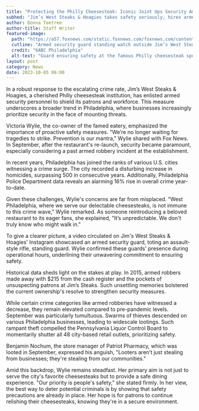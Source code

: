 ```yaml
---
title: "Protecting the Philly Cheesesteak: Iconic Joint Ups Security Amid Crime Surge"
subhed: "Jim’s West Steaks & Hoagies takes safety seriously, hires armed security to safeguard patrons and staff."
author: Donna Teetree
author-title: Staff Writer
featured-image: 
  path: "https://a57.foxnews.com/static.foxnews.com/foxnews.com/content/uploads/2023/10/720/405/Screenshot-2023-10-04-at-10.15.01-AM.png?ve=1&tl=1"
  cutline: "Armed security guard standing watch outside Jim’s West Steaks & Hoagies"
  credit: "6ABC Philadelphia"
  alt-text: "Guard ensuring safety at the famous Philly cheesesteak spot."
layout: post
category: News
date: 2023-10-05 06:00
---
```


In a robust response to the escalating crime rate, Jim’s West Steaks & Hoagies, a cherished Philly cheesesteak institution, has enlisted armed security personnel to shield its patrons and workforce. This measure underscores a broader trend in Philadelphia, where businesses increasingly prioritize security in the face of mounting threats.

Victoria Wylie, the co-owner of the famed eatery, emphasized the importance of proactive safety measures. "We’re no longer waiting for tragedies to strike. Prevention is our mantra," Wylie shared with Fox News. In September, after the restaurant's re-launch, security became paramount, especially considering a past armed robbery incident at the establishment.

In recent years, Philadelphia has joined the ranks of various U.S. cities witnessing a crime surge. The city recorded a disturbing increase in homicides, surpassing 500 in consecutive years. Additionally, Philadelphia Police Department data reveals an alarming 16% rise in overall crime year-to-date.

Given these challenges, Wylie's concerns are far from misplaced. "West Philadelphia, where we serve our delectable cheesesteaks, is not immune to this crime wave," Wylie remarked. As someone reintroducing a beloved restaurant to its eager fans, she explained, "It’s unpredictable. We don't truly know who might walk in."

To give a clearer picture, a video circulated on Jim's West Steaks & Hoagies' Instagram showcased an armed security guard, toting an assault-style rifle, standing guard. Wylie confirmed these guards' presence during operational hours, underlining their unwavering commitment to ensuring safety.

Historical data sheds light on the stakes at play. In 2015, armed robbers made away with $215 from the cash register and the pockets of unsuspecting patrons at Jim’s Steaks. Such unsettling memories bolstered the current ownership's resolve to strengthen security measures.

While certain crime categories like armed robberies have witnessed a decrease, they remain elevated compared to pre-pandemic levels. September was particularly tumultuous. Swarms of thieves descended on various Philadelphia businesses, leading to widescale lootings. Such rampant theft compelled the Pennsylvania Liquor Control Board to momentarily shutter all 48 city-based retail outlets, prioritizing safety.

Benjamin Nochum, the store manager of Patriot Pharmacy, which was looted in September, expressed his anguish, "Looters aren’t just stealing from businesses; they're stealing from our communities."

Amid this backdrop, Wylie remains steadfast. Her primary aim is not just to serve the city's favorite cheesesteaks but to provide a safe dining experience. "Our priority is people's safety," she stated firmly. In her view, the best way to deter potential criminals is by showing that safety precautions are already in place. Her hope is for patrons to continue relishing their cheesesteaks, knowing they're in a secure environment.
